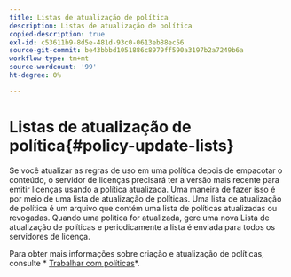 ```yaml
---
title: Listas de atualização de política
description: Listas de atualização de política
copied-description: true
exl-id: c53611b9-8d5e-481d-93c0-0613eb88ec56
source-git-commit: be43bbbd1051886c8979ff590a3197b2a7249b6a
workflow-type: tm+mt
source-wordcount: '99'
ht-degree: 0%

---
```


# Listas de atualização de política{#policy-update-lists}

Se você atualizar as regras de uso em uma política depois de empacotar o conteúdo, o servidor de licenças precisará ter a versão mais recente para emitir licenças usando a política atualizada. Uma maneira de fazer isso é por meio de uma lista de atualização de políticas. Uma lista de atualização de política é um arquivo que contém uma lista de políticas atualizadas ou revogadas. Quando uma política for atualizada, gere uma nova Lista de atualização de políticas e periodicamente a lista é enviada para todos os servidores de licença.

Para obter mais informações sobre criação e atualização de políticas, consulte * [Trabalhar com políticas](../../aaxs-protecting-content/content-working-with-policies/content-working-with-policies-overview.md)*.
